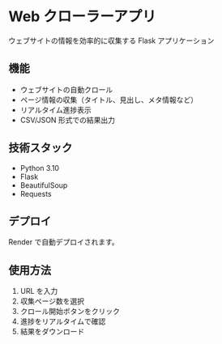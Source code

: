 # Web クローラーアプリ

ウェブサイトの情報を効率的に収集する Flask アプリケーション

## 機能

- ウェブサイトの自動クロール
- ページ情報の収集（タイトル、見出し、メタ情報など）
- リアルタイム進捗表示
- CSV/JSON 形式での結果出力

## 技術スタック

- Python 3.10
- Flask
- BeautifulSoup
- Requests

## デプロイ

Render で自動デプロイされます。

## 使用方法

1. URL を入力
2. 収集ページ数を選択
3. クロール開始ボタンをクリック
4. 進捗をリアルタイムで確認
5. 結果をダウンロード
